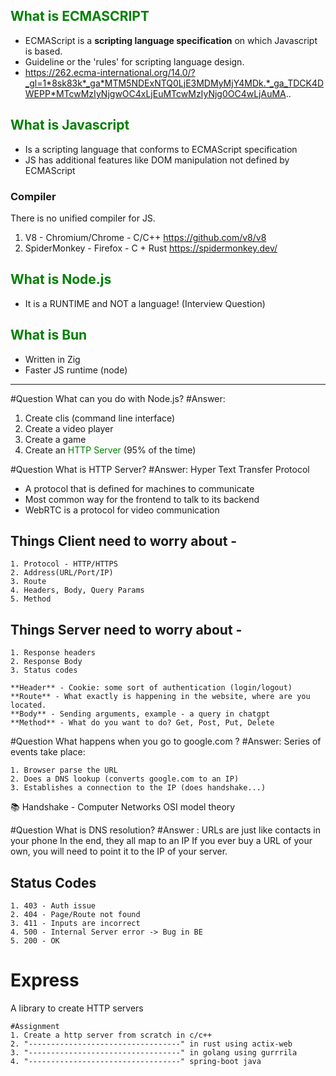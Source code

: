 ## <font style="color:green">What is ECMASCRIPT</font>
- ECMAScript is a **scripting language specification** on which Javascript is based.
- Guideline or the 'rules' for scripting language design.
- https://262.ecma-international.org/14.0/?_gl=1*8sk83k*_ga*MTM5NDExNTQ0LjE3MDMyMjY4MDk.*_ga_TDCK4DWEPP*MTcwMzIyNjgwOC4xLjEuMTcwMzIyNjg0OC4wLjAuMA..
## <font style="color:green">What is Javascript </font>
- Is a scripting language that conforms to ECMAScript specification
- JS has additional features like DOM manipulation not defined by ECMAScript
### Compiler
There is no unified compiler for JS.
1. V8 - Chromium/Chrome - C/C++ https://github.com/v8/v8 
2. SpiderMonkey - Firefox - C + Rust https://spidermonkey.dev/

## <font style="color:green">What is Node.js</font>
- It is a RUNTIME and NOT a language! (Interview Question)
## <font style="color:green">What is Bun</font>
- Written in Zig
- Faster JS runtime (node)

-----
#Question What can you do with Node.js?
#Answer:
1. Create clis (command line interface)
2. Create a video player
3. Create a game
4. Create an <font style="color:green">HTTP Server</font> (95% of the time)

#Question What is HTTP Server?
#Answer:
Hyper Text Transfer Protocol
- A protocol that is defined for machines to communicate
- Most common way for the frontend to talk to its backend
- WebRTC is a protocol for video communication

## Things Client need to worry about - 
```
1. Protocol - HTTP/HTTPS
2. Address(URL/Port/IP)
3. Route
4. Headers, Body, Query Params
5. Method
```
## Things Server need to worry about - 
```
1. Response headers
2. Response Body
3. Status codes

**Header** - Cookie: some sort of authentication (login/logout)
**Route** - What exactly is happening in the website, where are you located.
**Body** - Sending arguments, example - a query in chatgpt
**Method** - What do you want to do? Get, Post, Put, Delete
```

#Question What happens when you go to google.com ?
#Answer: Series of events take place:
```
1. Browser parse the URL
2. Does a DNS lookup (converts google.com to an IP)
3. Establishes a connection to the IP (does handshake...)
```

📚 Handshake - Computer Networks OSI model theory

#Question What is DNS resolution?
#Answer : URLs are just like contacts in your phone
In the end, they all map to an IP
If you ever buy a URL of your own, you will need to point it to the IP of your server.

## Status Codes
```
1. 403 - Auth issue
2. 404 - Page/Route not found 
3. 411 - Inputs are incorrect
4. 500 - Internal Server error -> Bug in BE
5. 200 - OK
```



# Express 
A library to create HTTP servers 

```
#Assignment 
1. Create a http server from scratch in c/c++
2. "----------------------------------" in rust using actix-web
3. "----------------------------------" in golang using gurrrila
4. "----------------------------------" spring-boot java
```